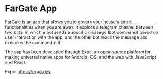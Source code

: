 # FarGate App

FarGate is an app that allows you to govern your house's smart functionalities when you are away.
It exploits a telegram channel between two bots, in which a bot sends a specific message (bot command) based on user interaction with the app, and the other bot reads the message and executes the command in it.

The app has been developed through Expo, an open-source platform for making universal native apps for Android, iOS, and the web with JavaScript and React.

Expo: https://expo.dev
